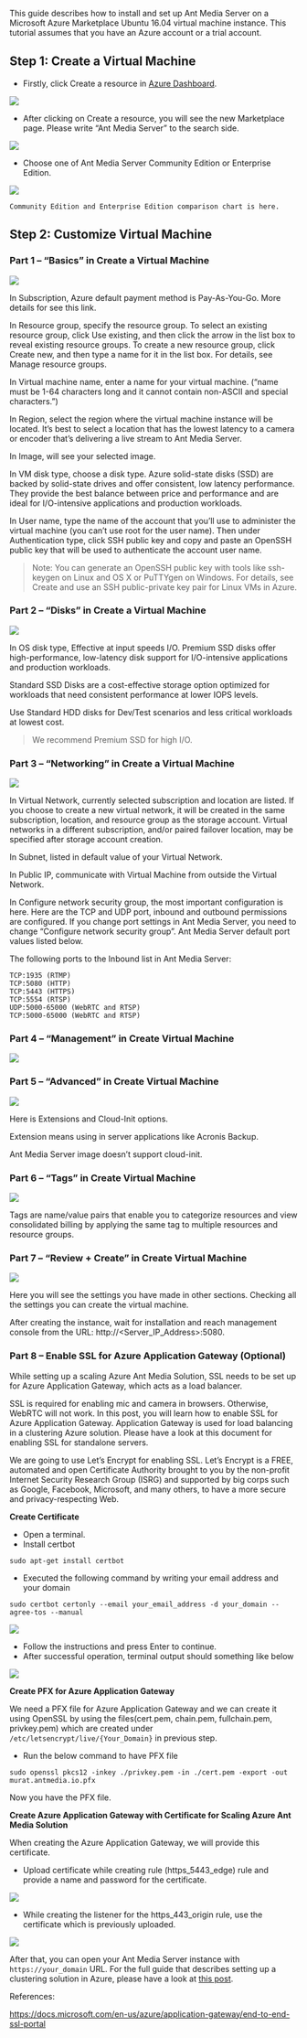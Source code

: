 This guide describes how to install and set up Ant Media Server on a Microsoft Azure Marketplace Ubuntu 16.04 virtual machine instance. This tutorial assumes that you have an Azure account or a trial account.

## Step 1: Create a Virtual Machine

* Firstly, click Create a resource in [Azure Dashboard](https://portal.azure.com/).

![](images/azure1.png)

* After clicking on Create a resource, you will see the new Marketplace page. Please write “Ant Media Server” to the search side.

![](images/azure2.png)

* Choose one of Ant Media Server Community Edition or Enterprise Edition.

![](images/azure3.png)

`Community Edition and Enterprise Edition comparison chart is here.`

## Step 2: Customize Virtual Machine
### Part 1 – “Basics” in Create a Virtual Machine


![](images/azure4.png)

In Subscription, Azure default payment method is Pay-As-You-Go. More details for see this link.

In Resource group, specify the resource group. To select an existing resource group, click Use existing, and then click the arrow in the list box to reveal existing resource groups. To create a new resource group, click Create new, and then type a name for it in the list box. For details, see Manage resource groups.

In Virtual machine name, enter a name for your virtual machine. (“name must be 1-64 characters long and it cannot contain non-ASCII and special characters.”)

In Region, select the region where the virtual machine instance will be located. It’s best to select a location that has the lowest latency to a camera or encoder that’s delivering a live stream to Ant Media Server.

In Image, will see your selected image.

In VM disk type, choose a disk type. Azure solid-state disks (SSD) are backed by solid-state drives and offer consistent, low latency performance. They provide the best balance between price and performance and are ideal for I/O-intensive applications and production workloads.

In User name, type the name of the account that you’ll use to administer the virtual machine (you can’t use root for the user name). Then under Authentication type, click SSH public key and copy and paste an OpenSSH public key that will be used to authenticate the account user name.

> Note: You can generate an OpenSSH public key with tools like ssh-keygen on Linux and OS X or PuTTYgen on Windows. For details, see Create and use an SSH public-private key pair for Linux VMs in Azure.

### Part 2 – “Disks” in Create a Virtual Machine

![](images/azure5.png)

In OS disk type, Effective at input speeds I/O. Premium SSD disks offer high-performance, low-latency disk support for I/O-intensive applications and production workloads.

Standard SSD Disks are a cost-effective storage option optimized for workloads that need consistent performance at lower IOPS levels.

Use Standard HDD disks for Dev/Test scenarios and less critical workloads at lowest cost.

> We recommend Premium SSD for high I/O.

### Part 3 – “Networking” in Create a Virtual Machine

![](images/azure6.png)

In Virtual Network, currently selected subscription and location are listed. If you choose to create a new virtual network, it will be created in the same subscription, location, and resource group as the storage account. Virtual networks in a different subscription, and/or paired failover location, may be specified after storage account creation.

In Subnet, listed in default value of your Virtual Network.

In Public IP, communicate with Virtual Machine from outside the Virtual Network.

In Configure network security group, the most important configuration is here. Here are the TCP and UDP port, inbound and outbound permissions are configured. If you change port settings in Ant Media Server, you need to change “Configure network security group”. Ant Media Server default port values listed below.

The following ports to the Inbound list in Ant Media Server:
```
TCP:1935 (RTMP)
TCP:5080 (HTTP)
TCP:5443 (HTTPS)
TCP:5554 (RTSP)
UDP:5000-65000 (WebRTC and RTSP)
TCP:5000-65000 (WebRTC and RTSP)
```
### Part 4 – “Management” in Create Virtual Machine

![](images/azure7.png)

### Part 5 – “Advanced” in Create Virtual Machine

![](images/azure8.png)

Here is Extensions and Cloud-Init options.

Extension means using in server applications like Acronis Backup.

Ant Media Server image doesn’t support cloud-init.

### Part 6 – “Tags” in Create Virtual Machine

![](images/azure9.png)

Tags are name/value pairs that enable you to categorize resources and view consolidated billing by applying the same tag to multiple resources and resource groups.

### Part 7 – “Review + Create” in Create Virtual Machine

![](images/azure10.png)

Here you will see the settings you have made in other sections. Checking all the settings you can create the virtual machine.

After creating the instance, wait for installation and reach management console from the URL: http://<Server_IP_Address>:5080.


### Part 8 – Enable SSL for Azure Application Gateway (Optional)

While setting up a scaling Azure Ant Media Solution, SSL needs to be set up for Azure Application Gateway, which acts as a load balancer.

SSL is required for enabling mic and camera in browsers. Otherwise, WebRTC will not work. In this post, you will learn how to enable SSL for Azure Application Gateway. Application Gateway is used for load balancing in a clustering Azure solution. Please have a look at this document for enabling SSL for standalone servers.

We are going to use Let’s Encrypt for enabling SSL. Let’s Encrypt is a FREE, automated and open Certificate Authority brought to you by the non-profit Internet Security Research Group (ISRG) and supported by big corps such as Google, Facebook, Microsoft, and many others, to have a more secure and privacy-respecting Web.

**Create Certificate**

* Open a terminal.
* Install certbot

`sudo apt-get install certbot`

* Executed the following command by writing your email address and your domain

`sudo certbot certonly --email your_email_address -d your_domain --agree-tos --manual`

![](https://antmedia.io/wp-content/uploads/2019/12/Screen-Shot-2019-12-12-at-01.11.40-768x364.png)

* Follow the instructions and press Enter to continue.
* After successful operation, terminal output should something like below

![](https://antmedia.io/wp-content/uploads/2019/12/Screen-Shot-2019-12-12-at-01.10.51-768x342.png)

**Create PFX for Azure Application Gateway**

We need a PFX file for Azure Application Gateway and we can create it using OpenSSL by using
the files(cert.pem, chain.pem, fullchain.pem, privkey.pem) which are created under `/etc/letsencrypt/live/{Your_Domain}` in previous step.

* Run the below command to have PFX file

`sudo openssl pkcs12 -inkey ./privkey.pem -in ./cert.pem -export -out murat.antmedia.io.pfx`

Now you have the PFX file.

**Create Azure Application Gateway with Certificate for Scaling Azure Ant Media Solution**

When creating the Azure Application Gateway, we will provide this certificate.

* Upload certificate while creating rule (https_5443_edge) rule and provide a name and password for the certificate.

![](https://antmedia.io/wp-content/uploads/2019/12/Screen-Shot-2019-12-12-at-00.34.40-600x587.png)

* While creating the listener for the https_443_origin rule, use the certificate which is previously uploaded.

![](https://antmedia.io/wp-content/uploads/2019/12/Screen-Shot-2019-12-12-at-00.35.12-600x624.png)

After that, you can open your Ant Media Server instance with `https://your_domain` URL. For the full guide that describes setting up a clustering solution in Azure, please have a look at [this post](https://antmedia.io/how-to-setup-ant-media-server-clustering-on-azure).

References:

https://docs.microsoft.com/en-us/azure/application-gateway/end-to-end-ssl-portal